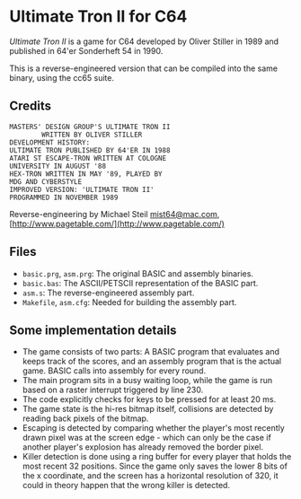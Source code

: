 # Ultimate Tron II for C64

*Ultimate Tron II* is a game for C64 developed by Oliver Stiller in 1989 and published in 64'er Sonderheft 54 in 1990.

This is a reverse-engineered version that can be compiled into the same binary, using the cc65 suite.

## Credits

	MASTERS' DESIGN GROUP'S ULTIMATE TRON II
	        WRITTEN BY OLIVER STILLER
	DEVELOPMENT HISTORY:
	ULTIMATE TRON PUBLISHED BY 64'ER IN 1988
	ATARI ST ESCAPE-TRON WRITTEN AT COLOGNE
	UNIVERSITY IN AUGUST '88
	HEX-TRON WRITTEN IN MAY '89, PLAYED BY  
	MDG AND CYBERSTYLE
	IMPROVED VERSION: 'ULTIMATE TRON II'    
	PROGRAMMED IN NOVEMBER 1989

Reverse-engineering by Michael Steil <mist64@mac.com>, [http://www.pagetable.com/](http://www.pagetable.com/)

## Files
* `basic.prg`, `asm.prg`: The original BASIC and assembly binaries.
* `basic.bas`: The ASCII/PETSCII representation of the BASIC part.* `asm.s`: The reverse-engineered assembly part.* `Makefile`, `asm.cfg`: Needed for building the assembly part.## Some implementation details
* The game consists of two parts: A BASIC program that evaluates and keeps track of the scores, and an assembly program that is the actual game. BASIC calls into assembly for every round.
* The main program sits in a busy waiting loop, while the game is run based on a raster interrupt triggered by line 230.
* The code explicitly checks for keys to be pressed for at least 20 ms.
* The game state is the hi-res bitmap itself, collisions are detected by reading back pixels of the bitmap.
* Escaping is detected by comparing whether the player's most recently drawn pixel was at the screen edge - which can only be the case if another player's explosion has already removed the border pixel.
* Killer detection is done using a ring buffer for every player that holds the most recent 32 positions. Since the game only saves the lower 8 bits of the x coordinate, and the screen has a horizontal resolution of 320, it could in theory happen that the wrong killer is detected.

